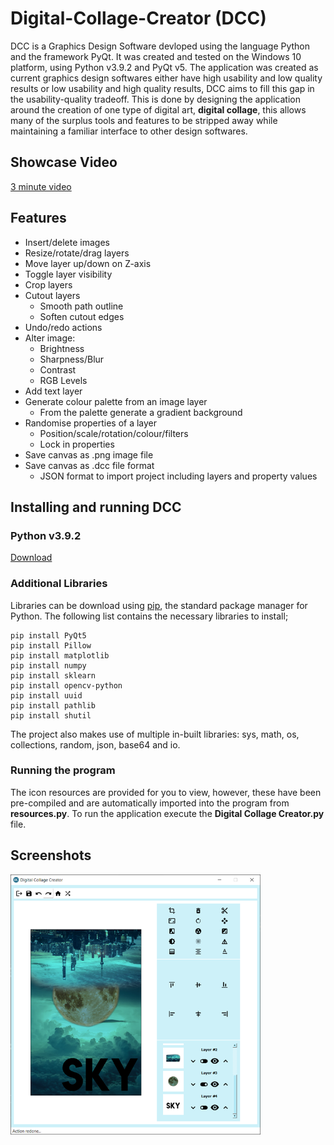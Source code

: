 # Digital-Collage-Creator (DCC)

DCC is a Graphics Design Software devloped using the language Python and the framework PyQt. It was created and tested on the Windows 10 platform, using Python v3.9.2 and PyQt v5. The application was created as current graphics design softwares either have high usability and low quality results or low usability and high quality results, DCC aims to fill this gap in the usability-quality tradeoff. This is done by designing the application around the creation of one type of digital art, **digital collage**, this allows many of the surplus tools and features to be stripped away while maintaining a familiar interface to other design softwares.

## Showcase Video

[3 minute video](https://www.youtube.com/watch?v=Pg2cWcYQs60)

## Features

- Insert/delete images
- Resize/rotate/drag layers
- Move layer up/down on Z-axis
- Toggle layer visibility
- Crop layers
- Cutout layers
    - Smooth path outline
    - Soften cutout edges
- Undo/redo actions
- Alter image:
    - Brightness
    - Sharpness/Blur
    - Contrast
    - RGB Levels
 - Add text layer
 - Generate colour palette from an image layer
    - From the palette generate a gradient background
 - Randomise properties of a layer
    - Position/scale/rotation/colour/filters
    - Lock in properties
 - Save canvas as .png image file
 - Save canvas as .dcc file format
    - JSON format to import project including layers and property values


## Installing and running DCC

### Python v3.9.2

[Download](https://www.python.org/downloads/release/python-392/)

### Additional Libraries

Libraries can be download using [pip](https://pip.pypa.io/en/stable/installing/), the standard package manager for Python. The following list contains the necessary libraries to install;

    pip install PyQt5
    pip install Pillow
    pip install matplotlib
    pip install numpy
    pip install sklearn
    pip install opencv-python
    pip install uuid
    pip install pathlib
    pip install shutil
    
The project also makes use of multiple in-built libraries: sys, math, os, collections, random, json, base64 and io.

### Running the program

The icon resources are provided for you to view, however, these have been pre-compiled and are automatically imported into the program from **resources.py**. To run the application execute the **Digital Collage Creator.py** file.

## Screenshots

<img src="https://raw.githubusercontent.com/RobertCooney99/Digital-Collage-Creator/main/images/DCC-Example-Image.png" width="400">
